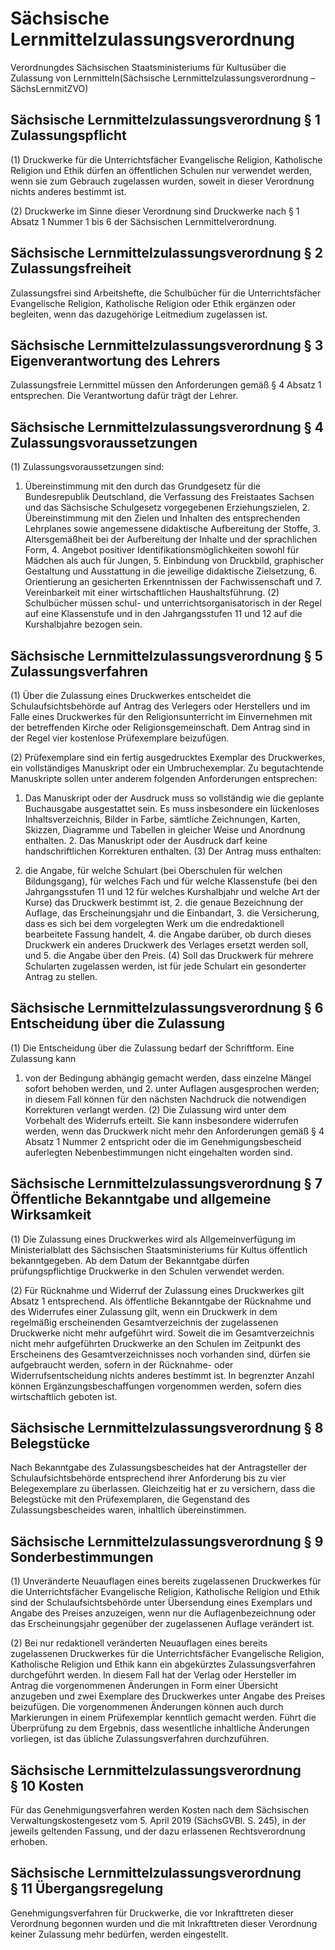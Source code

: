 # Sächsische Lernmittelzulassungsverordnung

Verordnungdes Sächsischen Staatsministeriums für Kultusüber die Zulassung von Lernmitteln(Sächsische Lernmittelzulassungsverordnung – SächsLernmitZVO)

## Sächsische Lernmittelzulassungsverordnung § 1  Zulassungspflicht

(1) Druckwerke für die Unterrichtsfächer Evangelische Religion, Katholische Religion und Ethik dürfen an öffentlichen Schulen nur verwendet werden, wenn sie zum Gebrauch zugelassen wurden, soweit in dieser Verordnung nichts anderes bestimmt ist.

(2) Druckwerke im Sinne dieser Verordnung sind Druckwerke nach § 1 Absatz 1 Nummer 1 bis 6 der Sächsischen Lernmittelverordnung.


## Sächsische Lernmittelzulassungsverordnung § 2  Zulassungsfreiheit

Zulassungsfrei sind Arbeitshefte, die Schulbücher für die Unterrichtsfächer Evangelische Religion, Katholische Religion oder Ethik ergänzen oder begleiten, wenn das dazugehörige Leitmedium zugelassen ist.


## Sächsische Lernmittelzulassungsverordnung § 3  Eigenverantwortung des Lehrers

Zulassungsfreie Lernmittel müssen den Anforderungen gemäß § 4 Absatz 1 entsprechen. Die Verantwortung dafür trägt der Lehrer.


## Sächsische Lernmittelzulassungsverordnung § 4  Zulassungsvoraussetzungen

(1) Zulassungsvoraussetzungen sind:

1. Übereinstimmung mit den durch das Grundgesetz für die Bundesrepublik Deutschland, die Verfassung des Freistaates Sachsen und das Sächsische Schulgesetz vorgegebenen Erziehungszielen, 2. Übereinstimmung mit den Zielen und Inhalten des entsprechenden Lehrplanes sowie angemessene didaktische Aufbereitung der Stoffe, 3. Altersgemäßheit bei der Aufbereitung der Inhalte und der sprachlichen Form, 4. Angebot positiver Identifikationsmöglichkeiten sowohl für Mädchen als auch für Jungen, 5. Einbindung von Druckbild, graphischer Gestaltung und Ausstattung in die jeweilige didaktische Zielsetzung, 6. Orientierung an gesicherten Erkenntnissen der Fachwissenschaft und 7. Vereinbarkeit mit einer wirtschaftlichen Haushaltsführung. (2) Schulbücher müssen schul- und unterrichtsorganisatorisch in der Regel auf eine Klassenstufe und in den Jahrgangsstufen 11 und 12 auf die Kurshalbjahre bezogen sein.


## Sächsische Lernmittelzulassungsverordnung § 5 Zulassungsverfahren

(1) Über die Zulassung eines Druckwerkes entscheidet die Schulaufsichtsbehörde auf Antrag des Verlegers oder Herstellers und im Falle eines Druckwerkes für den Religionsunterricht im Einvernehmen mit der betreffenden Kirche oder Religionsgemeinschaft. Dem Antrag sind in der Regel vier kostenlose Prüfexemplare beizufügen.

(2) Prüfexemplare sind ein fertig ausgedrucktes Exemplar des Druckwerkes, ein vollständiges Manuskript oder ein Umbruchexemplar. Zu begutachtende Manuskripte sollen unter anderem folgenden Anforderungen entsprechen:

1. Das Manuskript oder der Ausdruck muss so vollständig wie die geplante Buchausgabe ausgestattet sein. Es muss insbesondere ein lückenloses Inhaltsverzeichnis, Bilder in Farbe, sämtliche Zeichnungen, Karten, Skizzen, Diagramme und Tabellen in gleicher Weise und Anordnung enthalten. 2. Das Manuskript oder der Ausdruck darf keine handschriftlichen Korrekturen enthalten. (3) Der Antrag muss enthalten:

1. die Angabe, für welche Schulart (bei Oberschulen für welchen Bildungsgang), für welches Fach und für welche Klassenstufe (bei den Jahrgangsstufen 11 und 12 für welches Kurshalbjahr und welche Art der Kurse) das Druckwerk bestimmt ist, 2. die genaue Bezeichnung der Auflage, das Erscheinungsjahr und die Einbandart, 3. die Versicherung, dass es sich bei dem vorgelegten Werk um die endredaktionell bearbeitete Fassung handelt, 4. die Angabe darüber, ob durch dieses Druckwerk ein anderes Druckwerk des Verlages ersetzt werden soll, und 5. die Angabe über den Preis. (4) Soll das Druckwerk für mehrere Schularten zugelassen werden, ist für jede Schulart ein gesonderter Antrag zu stellen.


## Sächsische Lernmittelzulassungsverordnung § 6  Entscheidung über die Zulassung

(1) Die Entscheidung über die Zulassung bedarf der Schriftform. Eine Zulassung kann

1. von der Bedingung abhängig gemacht werden, dass einzelne Mängel sofort behoben werden, und 2. unter Auflagen ausgesprochen werden; in diesem Fall können für den nächsten Nachdruck die notwendigen Korrekturen verlangt werden. (2) Die Zulassung wird unter dem Vorbehalt des Widerrufs erteilt. Sie kann insbesondere widerrufen werden, wenn das Druckwerk nicht mehr den Anforderungen gemäß § 4 Absatz 1 Nummer 2 entspricht oder die im Genehmigungsbescheid auferlegten Nebenbestimmungen nicht eingehalten worden sind.


## Sächsische Lernmittelzulassungsverordnung § 7  Öffentliche Bekanntgabe und allgemeine Wirksamkeit

(1) Die Zulassung eines Druckwerkes wird als Allgemeinverfügung im Ministerialblatt des Sächsischen Staatsministeriums für Kultus öffentlich bekanntgegeben. Ab dem Datum der Bekanntgabe dürfen prüfungspflichtige Druckwerke in den Schulen verwendet werden.

(2) Für Rücknahme und Widerruf der Zulassung eines Druckwerkes gilt Absatz 1 entsprechend. Als öffentliche Bekanntgabe der Rücknahme und des Widerrufes einer Zulassung gilt, wenn ein Druckwerk in dem regelmäßig erscheinenden Gesamtverzeichnis der zugelassenen Druckwerke nicht mehr aufgeführt wird. Soweit die im Gesamtverzeichnis nicht mehr aufgeführten Druckwerke an den Schulen im Zeitpunkt des Erscheinens des Gesamtverzeichnisses noch vorhanden sind, dürfen sie aufgebraucht werden, sofern in der Rücknahme- oder Widerrufsentscheidung nichts anderes bestimmt ist. In begrenzter Anzahl können Ergänzungsbeschaffungen vorgenommen werden, sofern dies wirtschaftlich geboten ist.


## Sächsische Lernmittelzulassungsverordnung § 8  Belegstücke

Nach Bekanntgabe des Zulassungsbescheides hat der Antragsteller der Schulaufsichtsbehörde entsprechend ihrer Anforderung bis zu vier Belegexemplare zu überlassen. Gleichzeitig hat er zu versichern, dass die Belegstücke mit den Prüfexemplaren, die Gegenstand des Zulassungsbescheides waren, inhaltlich übereinstimmen.


## Sächsische Lernmittelzulassungsverordnung § 9  Sonderbestimmungen

(1) Unveränderte Neuauflagen eines bereits zugelassenen Druckwerkes für die Unterrichtsfächer Evangelische Religion, Katholische Religion und Ethik sind der Schulaufsichtsbehörde unter Übersendung eines Exemplars und Angabe des Preises anzuzeigen, wenn nur die Auflagenbezeichnung oder das Erscheinungsjahr gegenüber der zugelassenen Auflage verändert ist.

(2) Bei nur redaktionell veränderten Neuauflagen eines bereits zugelassenen Druckwerkes für die Unterrichtsfächer Evangelische Religion, Katholische Religion und Ethik kann ein abgekürztes Zulassungsverfahren durchgeführt werden. In diesem Fall hat der Verlag oder Hersteller im Antrag die vorgenommenen Änderungen in Form einer Übersicht anzugeben und zwei Exemplare des Druckwerkes unter Angabe des Preises beizufügen. Die vorgenommenen Änderungen können auch durch Markierungen in einem Prüfexemplar kenntlich gemacht werden. Führt die Überprüfung zu dem Ergebnis, dass wesentliche inhaltliche Änderungen vorliegen, ist das übliche Zulassungsverfahren durchzuführen.


## Sächsische Lernmittelzulassungsverordnung § 10  Kosten

Für das Genehmigungsverfahren werden Kosten nach dem Sächsischen Verwaltungskostengesetz vom 5. April 2019 (SächsGVBl. S. 245), in der jeweils geltenden Fassung, und der dazu erlassenen Rechtsverordnung erhoben.


## Sächsische Lernmittelzulassungsverordnung § 11 Übergangsregelung

Genehmigungsverfahren für Druckwerke, die vor Inkrafttreten dieser Verordnung begonnen wurden und die mit Inkrafttreten dieser Verordnung keiner Zulassung mehr bedürfen, werden eingestellt.

